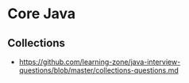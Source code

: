 # Core Java

## Collections
- https://github.com/learning-zone/java-interview-questions/blob/master/collections-questions.md

## 